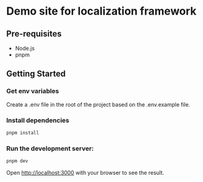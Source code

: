 # Demo site for localization framework

## Pre-requisites

- Node.js
- pnpm

## Getting Started

### Get env variables

Create a .env file in the root of the project based on the .env.example file.

### Install dependencies

```bash
pnpm install
```

### Run the development server:

```bash
pnpm dev
```

Open [http://localhost:3000](http://localhost:3000) with your browser to see the result.
